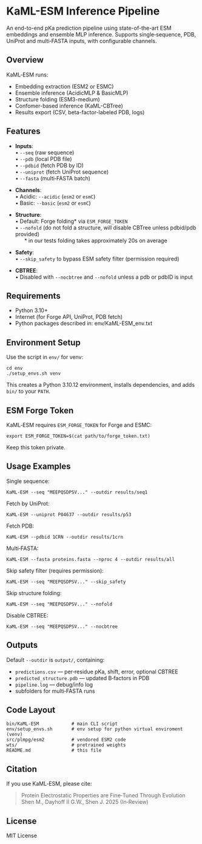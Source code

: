 # KaML-ESM Inference Pipeline

An end-to-end pKa prediction pipeline using state-of-the-art ESM embeddings
and ensemble MLP inference. Supports single‑sequence, PDB, UniProt and
multi‑FASTA inputs, with configurable channels.

## Overview

KaML‑ESM runs:
- Embedding extraction (ESM2 or ESMC)
- Ensemble inference (AcidicMLP & BasicMLP)
- Structure folding (ESM3-medium)
- Confomer-based inference (KaML-CBTree)
- Results export (CSV, beta-factor-labeled PDB, logs)

## Features

- **Inputs**:  
    • `--seq` (raw sequence)  
    • `--pdb` (local PDB file)  
    • `--pdbid` (fetch PDB by ID)  
    • `--uniprot` (fetch UniProt sequence)  
    • `--fasta` (multi‑FASTA batch)

- **Channels**:  
    • Acidic: `--acidic` (`esm2` or `esmC`)  
    • Basic:  `--basic`  (`esm2` or `esmC`)

- **Structure**:  
    • Default: Forge folding* via `ESM_FORGE_TOKEN`  
    • `--nofold` (do not fold a structure, will disable CBTree unless pdbid/pdb provided)  
    &nbsp;&nbsp;&nbsp;&nbsp;&nbsp;&nbsp;\* in our tests folding takes approximately 20s on average

- **Safety**:  
    • `--skip_safety` to bypass ESM safety filter (permission required)  

- **CBTREE**:  
    • Disabled with `--nocbtree` and `--nofold` unless a pdb or pdbID is input 

## Requirements

- Python 3.10+
- Internet (for Forge API, UniProt, PDB fetch)
- Python packages described in: env/KaML-ESM_env.txt

## Environment Setup

Use the script in `env/` for venv:

    cd env
    ./setup_envs.sh venv

This creates a Python 3.10.12 environment, installs dependencies, and
adds `bin/` to your `PATH`.

## ESM Forge Token

KaML‑ESM requires `ESM_FORGE_TOKEN` for Forge and ESMC:

    export ESM_FORGE_TOKEN=$(cat path/to/forge_token.txt)

Keep this token private.

## Usage Examples

Single sequence:

    KaML-ESM --seq "MEEPQSDPSV..." --outdir results/seq1

Fetch by UniProt:

    KaML-ESM --uniprot P04637 --outdir results/p53

Fetch PDB:

    KaML-ESM --pdbid 1CRN --outdir results/1crn

Multi‑FASTA:

    KaML-ESM --fasta proteins.fasta --nproc 4 --outdir results/all

Skip safety filter (requires permission):

    KaML-ESM --seq "MEEPQSDPSV..." --skip_safety

Skip structure folding:

    KaML-ESM --seq "MEEPQSDPSV..." --nofold

Disable CBTREE:

    KaML-ESM --seq "MEEPQSDPSV..." --nocbtree

## Outputs

Default `--outdir` is `output/`, containing:

- `predictions.csv`  — per‑residue pKa, shift, error, optional CBTREE  
- `predicted_structure.pdb`  — updated B‑factors in PDB  
- `pipeline.log`  — debug/info log  
- subfolders for multi‑FASTA runs  

## Code Layout

    bin/KaML-ESM            # main CLI script
    env/setup_envs.sh       # env setup for python virtual enviroment (venv)
    src/plmpg/esm2          # vendored ESM2 code
    wts/                    # pretrained weights
    README.md               # this file

## Citation

If you use KaML‑ESM, please cite:

> Protein Electrostatic Properties are Fine‑Tuned Through Evolution  
> Shen M., Dayhoff II G.W., Shen J. 2025 (In‑Review)

## License

MIT License

